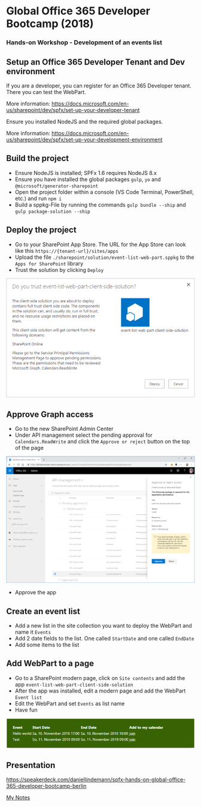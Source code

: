 # Global Office 365 Developer Bootcamp (2018)
### Hands-on Workshop - Development of an events list

## Setup an Office 365 Developer Tenant and Dev environment
If you are a developer, you can register for an Office 365 Developer tenant. There you can test the WebPart.

More information: https://docs.microsoft.com/en-us/sharepoint/dev/spfx/set-up-your-developer-tenant

Ensure you installed NodeJS and the required global packages.

More information: https://docs.microsoft.com/en-us/sharepoint/dev/spfx/set-up-your-development-environment

## Build the project
- Ensure NodeJS is installed; SPFx 1.6 requires NodeJS 8.x
- Ensure you have installed the global packages `gulp`, `yo` and `@microsoft/generator-sharepoint`
- Open the project folder within a console (VS Code Terminal, PowerShell, etc.) and run `npm i`
- Build a sppkg-File by running the commands `gulp bundle --ship` and `gulp package-solution --ship`

## Deploy the project
- Go to your SharePoint App Store. The URL for the App Store can look like this `https://{tenant-url}/sites/apps`
- Upload the file `./sharepoint/solution/event-list-web-part.sppkg` to the `Apps for SharePoint` library
- Trust the solution by clicking `Deploy`

![trust solution](./assets/05_trustapp.png)

## Approve Graph access
- Go to the new SharePoint Admin Center
- Under API management select the pending approval for `Calendars.ReadWrite` and click the `Approve or reject` button on the top of the page

![trust solution](./assets/06_approve_graph.png)

- Approve the app

## Create an event list
- Add a new list in the site collection you want to deploy the WebPart and name it `Events`
- Add 2 date fields to the list. One called `StartDate` and one called `EndDate`
- Add some items to the list

## Add WebPart to a page
- Go to a SharePoint modern page, click on `Site contents` and add the app `event-list-web-part-client-side-solution`
- After the app was installed, edit a modern page and add the WebPart `Event list`
- Edit the WebPart and set `Events` as list name
- Have fun

![WebPart](./assets/07_webpart.png)


## Presentation
https://speakerdeck.com/daniellindemann/spfx-hands-on-global-office-365-developer-bootcamp-berlin

[My Notes](./notes.md)
